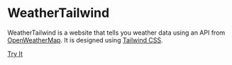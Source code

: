 # WeatherTailwind

WeatherTailwind is a website that tells you weather data using an API from [OpenWeatherMap](https://openweathermap.org/). It is designed using [Tailwind CSS](https://tailwindcss.com/). 

[Try It](https://weather-tailwind.vercel.app/)

